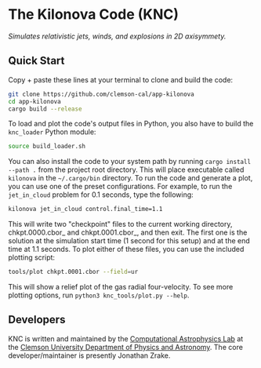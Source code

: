 # The Kilonova Code (KNC)
_Simulates relativistic jets, winds, and explosions in 2D axisymmety._

## Quick Start

Copy + paste these lines at your terminal to clone and build the code:
```bash
git clone https://github.com/clemson-cal/app-kilonova
cd app-kilonova
cargo build --release
```
To load and plot the code's output files in Python, you also have to build the `knc_loader` Python module:
```bash
source build_loader.sh
```

You can also install the code to your system path by running `cargo install --path .` from the project root directory. This will place executable called `kilonova` in the `~/.cargo/bin` directory. To run the code and generate a plot, you can use one of the preset configurations. For example, to run the `jet_in_cloud` problem for 0.1 seconds, type the following:
```bash
kilonova jet_in_cloud control.final_time=1.1
```
This will write two "checkpoint" files to the current working directory, chkpt.0000.cbor_ and chkpt.0001.cbor_, and then exit. The first one is the solution at the simulation start time (1 second for this setup) and at the end time at 1.1 seconds. To plot either of these files, you can use the included plotting script:
```bash
tools/plot chkpt.0001.cbor --field=ur
```
This will show a relief plot of the gas radial four-velocity. To see more plotting options, run `python3 knc_tools/plot.py --help`.

## Developers
KNC is written and maintained by the [Computational Astrophysics Lab](https://jzrake.people.clemson.edu) at the [Clemson University Department of Physics and Astronomy](http://www.clemson.edu/science/departments/physics-astro). The core developer/maintainer is presently Jonathan Zrake.
